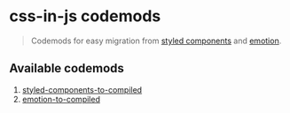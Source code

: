 # css-in-js codemods

> Codemods for easy migration from [styled components](https://styled-components.com/) and [emotion](https://emotion.sh/docs/introduction).

## Available codemods

1. [styled-components-to-compiled](./styled-components-to-compiled)
2. [emotion-to-compiled](./emotion-to-compiled)
